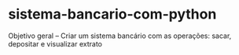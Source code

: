 # sistema-bancario-com-python
Objetivo geral – Criar um sistema bancário com as operações: sacar, depositar e visualizar extrato
